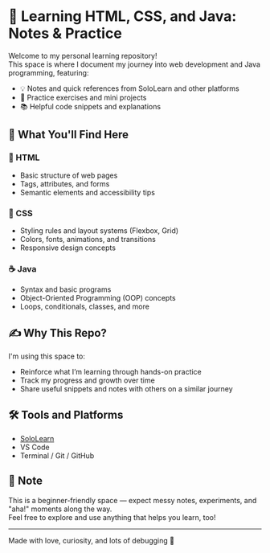 # 🌱 Learning HTML, CSS, and Java: Notes & Practice

Welcome to my personal learning repository!  
This space is where I document my journey into web development and Java programming, featuring:

- 💡 Notes and quick references from SoloLearn and other platforms  
- 🧪 Practice exercises and mini projects  
- 📚 Helpful code snippets and explanations

## 🚀 What You'll Find Here

### 📁 HTML
- Basic structure of web pages
- Tags, attributes, and forms
- Semantic elements and accessibility tips

### 🎨 CSS
- Styling rules and layout systems (Flexbox, Grid)
- Colors, fonts, animations, and transitions
- Responsive design concepts

### ☕ Java
- Syntax and basic programs
- Object-Oriented Programming (OOP) concepts
- Loops, conditionals, classes, and more

## ✍️ Why This Repo?

I'm using this space to:
- Reinforce what I’m learning through hands-on practice
- Track my progress and growth over time
- Share useful snippets and notes with others on a similar journey

## 🛠️ Tools and Platforms

- [SoloLearn](https://www.sololearn.com/)
- VS Code
- Terminal / Git / GitHub

## 📌 Note

This is a beginner-friendly space — expect messy notes, experiments, and "aha!" moments along the way.  
Feel free to explore and use anything that helps you learn, too!

---

Made with love, curiosity, and lots of debugging 🖤  
